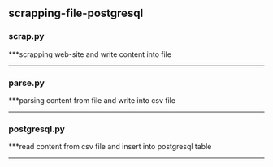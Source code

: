 ## scrapping-file-postgresql
### scrap.py
***scrapping web-site and write content into file
___
### parse.py
***parsing content from file and write into csv file
___

### postgresql.py
***read content from csv file and insert into postgresql table
___
